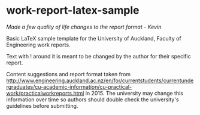 # work-report-latex-sample

*Made a few quality of life changes to the report format - Kevin*

Basic LaTeX sample template for the University of Auckland, Faculty of Engineering work reports.

Text with ! around it is meant to be changed by the author for their specific report.

Content suggestions and report format taken from http://www.engineering.auckland.ac.nz/en/for/currentstudents/currentundergraduates/cu-academic-information/cu-practical-work/practicalworkreports.html in 2015. The university may change this information over time so authors should double check the university's guidelines before submitting.
